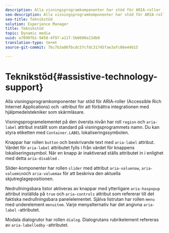 ```yaml
---
description: Alla visningsprogramkomponenter har stöd för ARIA-roller (Accessible Rich Internet Applications) och -attribut för att förbättra integrationen med hjälpmedelstekniker som skärmläsare.
seo-description: Alla visningsprogramkomponenter har stöd för ARIA-roller (Accessible Rich Internet Applications) och -attribut för att förbättra integrationen med hjälpmedelstekniker som skärmläsare.
seo-title: Teknikstöd
solution: Experience Manager
title: Teknikstöd
topic: Dynamic media
uuid: e7090fb1-9458-4f97-a11f-5b0600a13db0
translation-type: tm+mt
source-git-commit: 7bc7b3a86fbcdc57cfdc31745fae3afc06e44b15

---
```



# Teknikstöd{#assistive-technology-support}

Alla visningsprogramkomponenter har stöd för ARIA-roller (Accessible Rich Internet Applications) och -attribut för att förbättra integrationen med hjälpmedelstekniker som skärmläsare.

Visningsprogramelementet på den översta nivån har roll `region` och `aria-label` attribut inställt som standard på visningsprogrammets namn. Du kan styra etiketten med `Container.LABEL` lokaliseringssymbolen.

Knappar har rollen `button` och beskrivande text med `aria-label` attribut. Värdet för `aria-label` attributet fylls i från värdet för knappens lokaliseringssymbol. När en knapp är inaktiverad ställs attributet in i enlighet med detta `aria-disabled` .

Slider-komponenter har rollen `slider` med attribut `aria-valuenow`, `aria-valuemin`och `aria-valuemax` för att beskriva den aktuella skjutreglagepositionen.

Nedrullningsbara listor aktiveras av knappar med ytterligare `aria-haspopup` attribut inställda på `true` och `aria-controls` attribut som refererar till det faktiska nedrullningsbara panelelementet. Själva listrutan har rollen `menu` med underelement `menuitem`. Varje menyalternativ har det angivna `aria-label` -attributet.

Modala dialogrutor har rollen `dialog`. Dialogrutans rubrikelement refereras av `aria-labelledby` -attributet.
